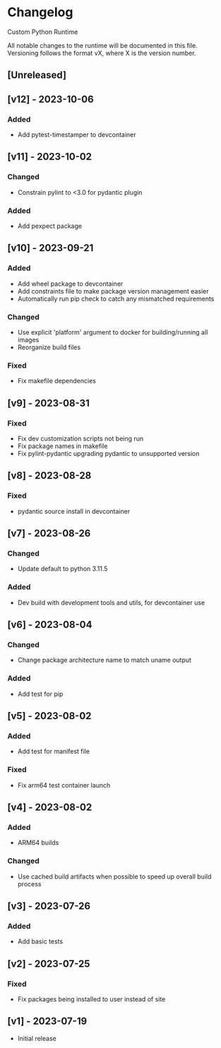 # Changelog
Custom Python Runtime

All notable changes to the runtime will be documented in this file. Versioning follows the format vX, where X is the version number.

## [Unreleased]

## [v12] - 2023-10-06
### Added
* Add pytest-timestamper to devcontainer

## [v11] - 2023-10-02
### Changed
* Constrain pylint to <3.0 for pydantic plugin
### Added
* Add pexpect package

## [v10] - 2023-09-21
### Added
* Add wheel package to devcontainer
* Add constraints file to make package version management easier
* Automatically run pip check to catch any mismatched requirements
### Changed
* Use explicit 'platform' argument to docker for building/running all images
* Reorganize build files
### Fixed
* Fix makefile dependencies

## [v9] - 2023-08-31
### Fixed
* Fix dev customization scripts not being run
* Fix package names in makefile
* Fix pylint-pydantic upgrading pydantic to unsupported version

## [v8] - 2023-08-28
### Fixed
* pydantic source install in devcontainer

## [v7] - 2023-08-26
### Changed
* Update default to python 3.11.5
### Added
* Dev build with development tools and utils, for devcontainer use

## [v6] - 2023-08-04
### Changed
* Change package architecture name to match uname output
### Added
* Add test for pip

## [v5] - 2023-08-02
### Added
* Add test for manifest file
### Fixed
* Fix arm64 test container launch

## [v4] - 2023-08-02
### Added
* ARM64 builds
### Changed
* Use cached build artifacts when possible to speed up overall build process

## [v3] - 2023-07-26
### Added
* Add basic tests

## [v2] - 2023-07-25
### Fixed
* Fix packages being installed to user instead of site

## [v1] - 2023-07-19
* Initial release
